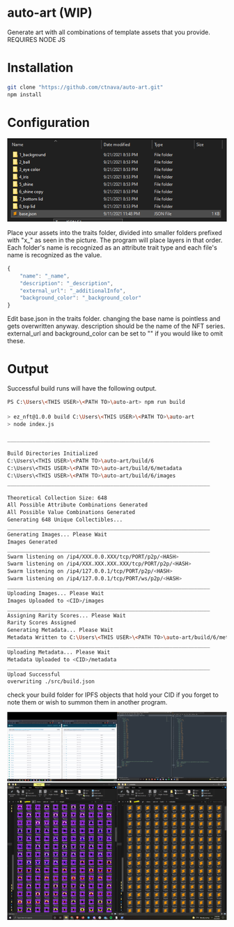 # auto-art (WIP)
Generate art with all combinations of template assets that you provide.
REQUIRES NODE JS

# Installation
```sh
git clone "https://github.com/ctnava/auto-art.git"
npm install
```
# Configuration
![](https://github.com/ctnava/auto-art/blob/main/blob/traits.PNG)

Place your assets into the traits folder, divided into smaller folders prefixed with "x_" as seen in the picture.
The program will place layers in that order. Each folder's name is recognized as an attribute trait type and each file's name is recognized as the value.

```js
{
	"name": "_name",
	"description": "_description",
	"external_url": "_additionalInfo", 
	"background_color": "_background_color"
}
```
Edit base.json in the traits folder.
changing the base name is pointless and gets overwritten anyway.
description should be the name of the NFT series.
external_url and background_color can be set to "" if you would like to omit these.

# Output
Successful build runs will have the following output.

```sh 
PS C:\Users\<THIS USER>\<PATH TO>\auto-art> npm run build

> ez_nft@1.0.0 build C:\Users\<THIS USER>\<PATH TO>\auto-art
> node index.js

_________________________________________________________________

Build Directories Initialized
C:\Users\<THIS USER>\<PATH TO>\auto-art/build/6
C:\Users\<THIS USER>\<PATH TO>\auto-art/build/6/metadata
C:\Users\<THIS USER>\<PATH TO>\auto-art/build/6/images
_________________________________________________________________

Theoretical Collection Size: 648
All Possible Attribute Combinations Generated
All Possible Value Combinations Generated
Generating 648 Unique Collectibles...
_________________________________________________________________
Generating Images... Please Wait
Images Generated
_________________________________________________________________
Swarm listening on /ip4/XXX.0.0.XXX/tcp/PORT/p2p/<HASH>
Swarm listening on /ip4/XXX.XXX.XXX.XXX/tcp/PORT/p2p/<HASH>
Swarm listening on /ip4/127.0.0.1/tcp/PORT/p2p/<HASH>
Swarm listening on /ip4/127.0.0.1/tcp/PORT/ws/p2p/<HASH>
_________________________________________________________________
Uploading Images... Please Wait
Images Uploaded to <CID>/images
_________________________________________________________________
Assigning Rarity Scores... Please Wait
Rarity Scores Assigned
Generating Metadata... Please Wait
Metadata Written to C:\Users\<THIS USER>\<PATH TO>\auto-art/build/6/metadata
_________________________________________________________________
Uploading Metadata... Please Wait
Metadata Uploaded to <CID>/metadata
_________________________________________________________________
Upload Successful
overwriting ./src/build.json
```

check your build folder for IPFS objects that hold your CID if you forget to note them or wish to summon them in another program.

![](https://github.com/ctnava/auto-art/blob/main/blob/ipfs.PNG)
![](https://github.com/ctnava/auto-art/blob/main/blob/sampleImages.PNG)
